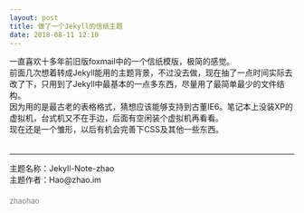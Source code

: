 ```yaml
---
layout: post
title: 做了一个Jekyll的信纸主题
date: 2018-08-11 12:10
---
```


<div>一直喜欢十多年前旧版foxmail中的一个信纸模版，极简的感觉。</div>
<div>前面几次想着转成Jekyll能用的主题背景，不过没去做，现在抽了一点时间实际去改了下，只用到了Jekyll中最基本的一点多东西，尽量用了最简单最少的文件结构。</div>
<div>因为用的是最古老的表格格式，猜想应该能够支持到古董IE6。笔记本上没装XP的虚拟机，台式机又不在手边，后面有空闲装个虚拟机再看看。</div>
<div>现在还是一个雏形，以后有机会完善下CSS及其他一些东西。</div>
<div>　　　　</div>
<hr>
<div>主题名称：Jekyll-Note-zhao</div>
<div>主题作者：Hao@zhao.im</div>
<div>　　　　</div>
<div><font size="2" color="gray">zhaohao</font></div>
